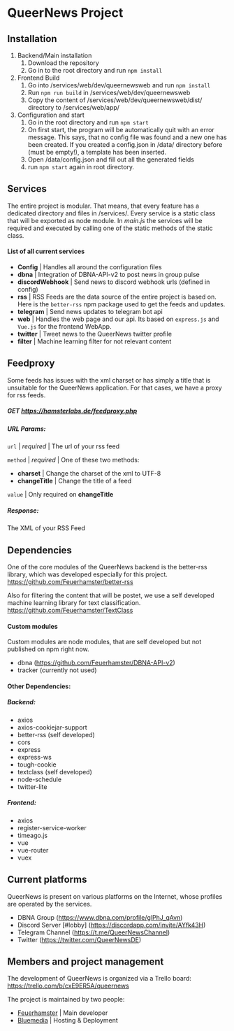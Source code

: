 # QueerNews Project

## Installation
1. Backend/Main installation
    1. Download the repository
    2. Go in to the root directory and run `npm install`
2. Frontend Build
    1. Go into /services/web/dev/queernewsweb and run `npm install`
    2. Run `npm run build` in /services/web/dev/queernewsweb
    3. Copy the content of /services/web/dev/queernewsweb/dist/ directory to /services/web/app/
3. Configuration and start
    1. Go in the root directory and run `npm start`
    2. On first start, the program will be automatically quit with an error message. 
        This says, that no config file was found and a new one has been created. 
        If you created a config.json in /data/ directory before (must be empty!), a template has been inserted.
    3. Open /data/config.json and fill out all the generated fields
    4. run `npm start` again in root directory.

## Services
The entire project is modular. 
That means, that every feature has a dedicated directory and files in /services/.
Every service is a static class that will be exported as node module.
In *main.js* the services will be required and executed by calling one of the static methods of the static class.

#### List of all current services
- **Config** | Handles all around the configuration files
- **dbna** | Integration of DBNA-API-v2 to post news in group pulse
- **discordWebhook** | Send news to discord webhook urls (defined in config)
- **rss** | RSS Feeds are the data source of the entire project is based on.
            Here is the `better-rss` npm package used to get the feeds and updates.
- **telegram** | Send news updates to telegram bot api
- **web** | Handles the web page and our api. Its based on `express.js` and `Vue.js` for the frontend WebApp.
- **twitter** | Tweet news to the QueerNews twitter profile
- **filter** | Machine learning filter for not relevant content 

## Feedproxy
Some feeds has issues with the xml charset or has simply a title that is unsuitable for the QueerNews application.
For that cases, we have a proxy for rss feeds.

##### **GET** https://hamsterlabs.de/feedproxy.php
##### URL Params:
`url` | *required* | The url of your rss feed

`method` | *required* | One of these two methods:
 - **charset** | Change the charset of the xml to UTF-8
 - **changeTitle** | Change the title of a feed
 
`value` | Only required on **changeTitle**

##### Response:
The XML of your RSS Feed

## Dependencies
One of the core modules of the QueerNews backend is the better-rss library, which was developed especially for this project.
https://github.com/Feuerhamster/better-rss

Also for filtering the content that will be postet, we use a self developed machine learning library for text classification.
https://github.com/Feuerhamster/TextClass

#### Custom modules
Custom modules are node modules, that are self developed but not published on npm right now.
- dbna (https://github.com/Feuerhamster/DBNA-API-v2)
- tracker (currently not used)

#### Other Dependencies:
##### Backend:
- axios
- axios-cookiejar-support
- better-rss (self developed)
- cors
- express
- express-ws
- tough-cookie
- textclass (self developed)
- node-schedule
- twitter-lite

##### Frontend:
- axios
- register-service-worker
- timeago.js
- vue
- vue-router
- vuex

## Current platforms
QueerNews is present on various platforms on the Internet, whose profiles are operated by the services.
- DBNA Group (https://www.dbna.com/profile/glPhJ_qAvn)
- Discord Server \[#lobby] (https://discordapp.com/invite/AYfk43H)
- Telegram Channel (https://t.me/QueerNewsChannel)
- Twitter (https://twitter.com/QueerNewsDE)

## Members and project management
The development of QueerNews is organized via a Trello board: https://trello.com/b/cxE9ER5A/queernews

The project is maintained by two people:
- [Feuerhamster](https://github.com/Feuerhamster/) | Main developer
- [Bluemedia](https://github.com/BluemediaGER) | Hosting & Deployment